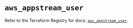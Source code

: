 # `aws_appstream_user`

Refer to the Terraform Registry for docs: [`aws_appstream_user`](https://registry.terraform.io/providers/hashicorp/aws/5.92.0/docs/resources/appstream_user).
